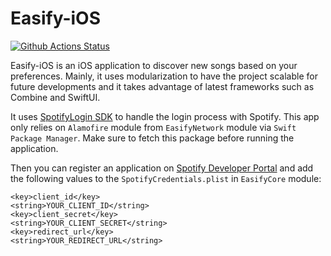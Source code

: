 # Easify-iOS

[![Github Actions Status](https://github.com/s/Easify-iOS/workflows/CI/badge.svg)](https://github.com/s/Easify-iOS/actions)

Easify-iOS is an iOS application to discover new songs based on your preferences. Mainly, it uses modularization to have the project scalable for future developments and it takes advantage of latest frameworks such as Combine and SwiftUI.

It uses [SpotifyLogin SDK](https://github.com/spotify/SpotifyLogin) to handle the login process with Spotify. This app only relies on `Alamofire` module from `EasifyNetwork` module via `Swift Package Manager`. Make sure to fetch this package before running the application. 

Then you can register an application on [Spotify Developer Portal](https://developer.spotify.com/dashboard/applications) and add the following values to the `SpotifyCredentials.plist` in `EasifyCore` module:

```
<key>client_id</key>
<string>YOUR_CLIENT_ID</string>
<key>client_secret</key>
<string>YOUR_CLIENT_SECRET</string>
<key>redirect_url</key>
<string>YOUR_REDIRECT_URL</string>
```